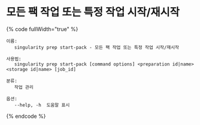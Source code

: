 # 모든 팩 작업 또는 특정 작업 시작/재시작

{% code fullWidth="true" %}
```
이름:
   singularity prep start-pack - 모든 팩 작업 또는 특정 작업 시작/재시작

사용법:
   singularity prep start-pack [command options] <preparation id|name> <storage id|name> [job_id]

분류:
   작업 관리

옵션:
   --help, -h  도움말 표시
```
{% endcode %}